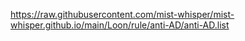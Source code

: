 https://raw.githubusercontent.com/mist-whisper/mist-whisper.github.io/main/Loon/rule/anti-AD/anti-AD.list
